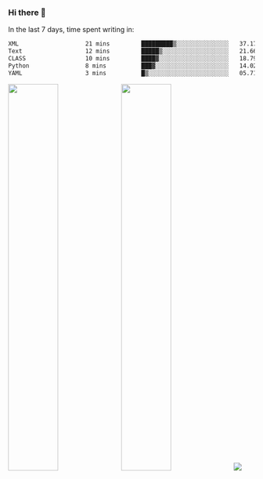 ### Hi there 👋

In the last 7 days, time spent writing in:

<!--START_SECTION:waka-->

```txt
XML                   21 mins         █████████▒░░░░░░░░░░░░░░░   37.17 %
Text                  12 mins         █████▒░░░░░░░░░░░░░░░░░░░   21.66 %
CLASS                 10 mins         ████▓░░░░░░░░░░░░░░░░░░░░   18.79 %
Python                8 mins          ███▓░░░░░░░░░░░░░░░░░░░░░   14.02 %
YAML                  3 mins          █▒░░░░░░░░░░░░░░░░░░░░░░░   05.71 %
```

<!--END_SECTION:waka-->

<img src="https://wakatime.com/share/@jimtje/5d0c92de-08f8-4a72-8f2f-6a9693d1e318.svg" width=45% height=45%> <img src="https://wakatime.com/share/@jimtje/501498ae-bda5-4da7-a89d-b40bcdd5556d.svg" width=45% height=45%>
![](https://hit.yhype.me/github/profile?user_id=43537315)
